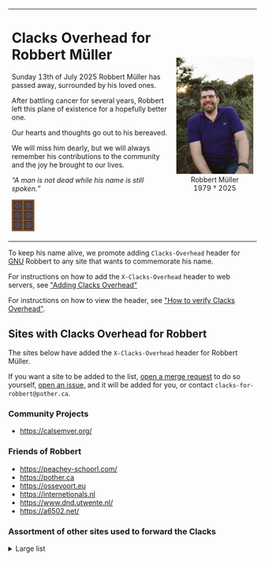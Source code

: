 

<table><tr><td>

# Clacks Overhead for Robbert Müller

<p>Sunday 13th of July 2025 Robbert Müller has passed away, surrounded by his loved ones.

<p>After battling cancer for several years, Robbert left this plane of existence for a hopefully better one.

<p>Our hearts and thoughts go out to his bereaved.

<p>We will miss him dearly, but we will always remember his contributions to the community and the joy he brought to our lives.

_“A man is not dead while his name is still spoken.”_

![Clacks "GNU Robbert Müller" animation][2]

</td><td align="center">

![Photo of Robbert Müller][3]
Robbert Müller<br>1979 † 2025
  
</td></tr></table>

To keep his name alive, we promote adding `Clacks-Overhead` header for [GNU][1] Robbert to any site that wants to commemorate his name.

For instructions on how to add the `X-Clacks-Overhead` header to web servers, see ["Adding Clacks Overhead"](add-headers/)

For instructions on how to view the header, see ["How to verify Clacks Overhead"](verify-headers/).

## Sites with Clacks Overhead for Robbert

The sites below have added the `X-Clacks-Overhead` header for Robbert Müller.

If you want a site to be added to the list, [open a merge request][5] to do so yourself, [open an issue,][6] and it will be added for you, or contact `clacks-for-robbert@pother.ca`.

<!-- Sorted alphabetically -->

### Community Projects

- https://calsemver.org/

### Friends of Robbert

- https://peachey-schoorl.com/
- https://pother.ca
- https://ossevoort.eu
- https://internetionals.nl
- https://www.dnd.utwente.nl/
- https://a6502.net/

### Assortment of other sites used to forward the Clacks

<details><summary>Large list</summary>

- https://qdetect.com
- https://qdetect.net
- https://qdetect.nl
- https://qmanage.at
- https://qmanage.be
- https://qmanage.ch
- https://qmanage.co.uk
- https://qmanage.cz
- https://qmanage.de
- https://qmanage.dk
- https://qmanage.es
- https://qmanage.eu
- https://qmanage.fi
- https://qmanage.fr
- https://qmanage.gr
- https://qmanage.it
- https://qmanage.lu
- https://qmanage.net
- https://qmanage.nl
- https://qmanage.pt
- https://qmanage.se
- https://qnetlabs.be
- https://qnetlabs.com
- https://qnetlabs.co.uk
- https://qnetlabs.de
- https://qnetlabs.eu
- https://qnetlabs.net
- https://qnetlabs.nl
- https://qredirect.net
- https://quarantaine.net
- https://quarantainenet.be
- https://quarantainenet.com
- https://quarantainenet.co.uk
- https://quarantainenet.de
- https://quarantainenet.eu
- https://quarantainenet.net
- https://quarantainenet.nl
- https://quarantinenet.be
- https://quarantinenet.com
- https://quarantinenet.co.uk
- https://quarantinenet.de
- https://quarantinenet.eu
- https://quarantinenet.nl

</details>

<!--
### Robbert's Projects

- https://pipeline-components.dev/
-->

[1]: https://wiki.lspace.org/GNU_Terry_Pratchett
[2]: img/GNU-Robbert-Muller.gif
[3]: img/robbert.jpg
[4]: https://www.rfc-editor.org/rfc/rfc7230#section-3.2
[5]: https://github.com/potherca-blog/clacks-overhead/edit/main/README.md
[6]: https://github.com/potherca-blog/clacks-overhead/issues/new?title=Add%20website&body=Please%20add%20these%20website(s):%0A%0A-%20...&assignees=potherca
